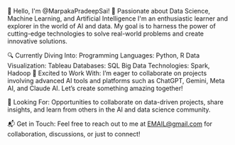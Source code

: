 👋 Hello, I'm @MarpakaPradeepSai!
🚀 Passionate about Data Science, Machine Learning, and Artificial Intelligence
I'm an enthusiastic learner and explorer in the world of AI and data. My goal is to harness the power of cutting-edge technologies to solve real-world problems and create innovative solutions.

🔍 Currently Diving Into:
Programming Languages: Python, R
Data Visualization: Tableau
Databases: SQL
Big Data Technologies: Spark, Hadoop
🤖 Excited to Work With:
I’m eager to collaborate on projects involving advanced AI tools and platforms such as ChatGPT, Gemini, Meta AI, and Claude AI. Let’s create something amazing together!

🌟 Looking For:
Opportunities to collaborate on data-driven projects, share insights, and learn from others in the AI and data science community.

📬 Get in Touch:
Feel free to reach out to me at EMAIL@gmail.com for collaboration, discussions, or just to connect!
